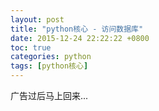 ```yaml
---
layout: post
title: "python核心 - 访问数据库"
date: 2015-12-24 22:22:22 +0800
toc: true
categories: python
tags: [python核心]
---
```


广告过后马上回来...
